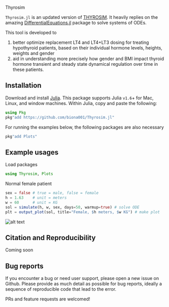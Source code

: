 Thyrosim

`Thyrosim.jl` is an updated version of [THYROSIM](http://biocyb1.cs.ucla.edu/thyrosim/cgi-bin/Thyrosim.cgi). It heavily replies on the amazing [DifferentialEquations.jl](https://github.com/SciML/DifferentialEquations.jl) package to solve systems of ODEs. 

This tool is developed to

1. better optimize replacement LT4 and LT4+LT3 dosing for treating hypothyroid patients, based on their individual hormone levels, heights, weights and gender
2. aid in understanding more precisely how gender and BMI impact thyroid hormone transient and steady state dynamical regulation over time in these patients.

## Installation

Download and install [Julia](https://julialang.org/downloads/). This package supports Julia `v1.6`+ for Mac, Linux, and window machines. Within Julia, copy and paste the following:
```julia
using Pkg
pkg"add https://github.com/biona001/Thyrosim.jl"
```
For running the examples below, the following packages are also necessary
```julia
pkg"add Plots"
```

## Example usages

Load packages
```julia
using Thyrosim, Plots
```

Normal female patient
```julia
sex = false # true = male, false = female
h = 1.63    # unit = meters
w = 60      # unit = KG
sol = simulate(h, w, sex, days=50, warmup=true) # solve ODE
plt = output_plot(sol, title="Female, $h meters, $w KG") # make plot
```
![alt text](https://github.com/biona001/Thyrosim.jl/tree/master/images/sim1.png?raw=true)

## Citation and Reproducibility

Coming soon

## Bug reports 

If you encounter a bug or need user support, please open a new issue on Github. Please provide as much detail as possible for bug reports, ideally a sequence of reproducible code that lead to the error.

PRs and feature requests are welcomed!

